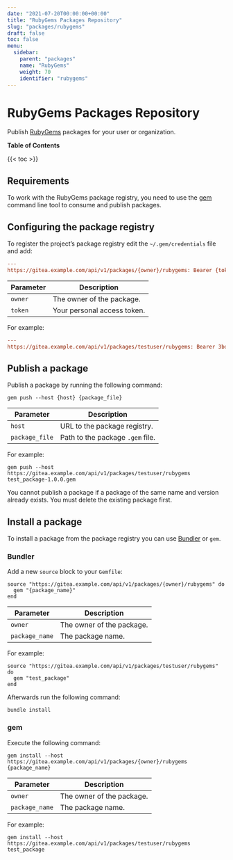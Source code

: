 ```yaml
---
date: "2021-07-20T00:00:00+00:00"
title: "RubyGems Packages Repository"
slug: "packages/rubygems"
draft: false
toc: false
menu:
  sidebar:
    parent: "packages"
    name: "RubyGems"
    weight: 70
    identifier: "rubygems"
---
```


# RubyGems Packages Repository

Publish [RubyGems](https://guides.rubygems.org/) packages for your user or organization.

**Table of Contents**

{{< toc >}}

## Requirements

To work with the RubyGems package registry, you need to use the [gem](https://guides.rubygems.org/command-reference/) command line tool to consume and publish packages.

## Configuring the package registry

To register the project’s package registry edit the `~/.gem/credentials` file and add:

```ini
---
https://gitea.example.com/api/v1/packages/{owner}/rubygems: Bearer {token}
```

| Parameter     | Description |
| ------------- | ----------- |
| `owner`       | The owner of the package. |
| `token`       | Your personal access token. |

For example:

```ini
---
https://gitea.example.com/api/v1/packages/testuser/rubygems: Bearer 3bd626f84b01cd26b873931eace1e430a5773cc4
```

## Publish a package

Publish a package by running the following command:

```shell
gem push --host {host} {package_file}
```

| Parameter      | Description |
| -------------- | ----------- |
| `host`         | URL to the package registry. |
| `package_file` | Path to the package `.gem` file. |

For example:

```shell
gem push --host https://gitea.example.com/api/v1/packages/testuser/rubygems test_package-1.0.0.gem
```

You cannot publish a package if a package of the same name and version already exists. You must delete the existing package first.

## Install a package

To install a package from the package registry you can use [Bundler](https://bundler.io) or `gem`.

### Bundler

Add a new `source` block to your `Gemfile`:

```
source "https://gitea.example.com/api/v1/packages/{owner}/rubygems" do
  gem "{package_name}"
end
```

| Parameter         | Description |
| ----------------- | ----------- |
| `owner`           | The owner of the package. |
| `package_name`    | The package name. |

For example:

```
source "https://gitea.example.com/api/v1/packages/testuser/rubygems" do
  gem "test_package"
end
```

Afterwards run the following command:

```shell
bundle install
```

### gem

Execute the following command:

```shell
gem install --host https://gitea.example.com/api/v1/packages/{owner}/rubygems {package_name}
```

| Parameter         | Description |
| ----------------- | ----------- |
| `owner`           | The owner of the package. |
| `package_name`    | The package name. |

For example:

```shell
gem install --host https://gitea.example.com/api/v1/packages/testuser/rubygems test_package
```
